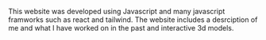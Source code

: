 This website was developed using Javascript and many javascript framworks such as react and tailwind. The website includes a desrciption of me and what I have worked on in the past and interactive 3d models.
